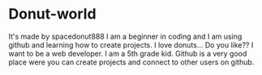 # Donut-world
It's made by spacedonut888
I am a beginner in coding and I am using github and learning how to create projects.
I love donuts... Do you like??
I want to be a web developer. 
I am a 5th grade kid.
Github is a very good place were you can create projects and connect to other users on github.
